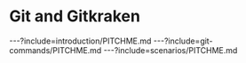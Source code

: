 # Git and Gitkraken
---?include=introduction/PITCHME.md
---?include=git-commands/PITCHME.md
---?include=scenarios/PITCHME.md
